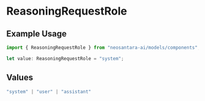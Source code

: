 # ReasoningRequestRole

## Example Usage

```typescript
import { ReasoningRequestRole } from "neosantara-ai/models/components";

let value: ReasoningRequestRole = "system";
```

## Values

```typescript
"system" | "user" | "assistant"
```